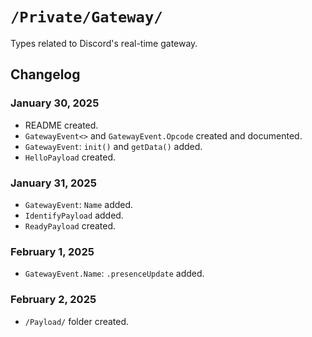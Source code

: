 #  `/Private/Gateway/`

Types related to Discord's real-time gateway.

## Changelog

### January 30, 2025
- README created.
- `GatewayEvent<>` and `GatewayEvent.Opcode` created and documented.
- `GatewayEvent`: `init()` and `getData()` added.
- `HelloPayload` created.

### January 31, 2025
- `GatewayEvent`: `Name` added.
- `IdentifyPayload` added.
- `ReadyPayload` created.

### February 1, 2025
- `GatewayEvent.Name`: `.presenceUpdate` added.

### February 2, 2025
- `/Payload/` folder created.
